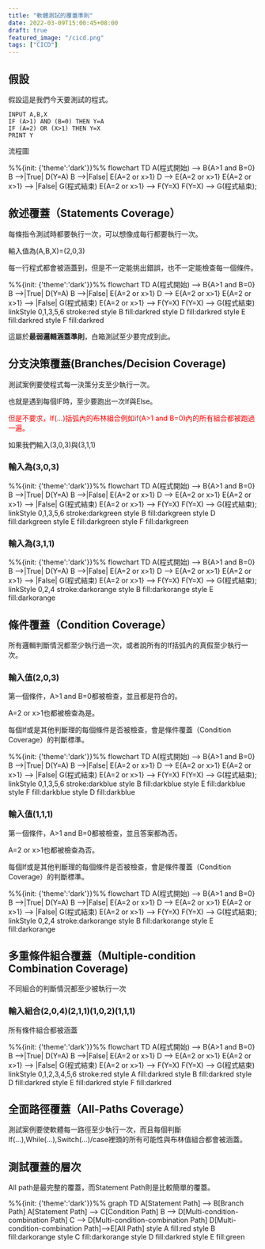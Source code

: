 ```yaml
---
title: "軟體測試的覆蓋準則"
date: 2022-03-09T15:00:45+08:00
draft: true
featured_image: "/cicd.png"
tags: ["CICD"]
---
```


## 假設

假設這是我們今天要測試的程式。

```none
INPUT A,B,X
IF (A>1) AND (B=0) THEN Y=A
IF (A=2) OR (X>1) THEN Y=X
PRINT Y
```

流程圖

<div class="mermaid">
%%{init: {'theme':'dark'}}%%
flowchart TD
    A(程式開始) --> B{A>1 and B=0}
    B -->|True| D(Y=A)
    B -->|False| E{A=2 or x>1}
    D --> E{A=2 or x>1}
    E{A=2 or x>1} --> |False| G(程式結束)
    E{A=2 or x>1} --> F(Y=X)
    F(Y=X) --> G(程式結束);
</div>

## 敘述覆蓋（Statements Coverage）

每條指令測試時都要執行一次，可以想像成每行都要執行一次。

輸入值為(A,B,X)=(2,0,3)

每一行程式都會被涵蓋到，但是不一定能挑出錯誤，也不一定能檢查每一個條件。

<div class="mermaid">
%%{init: {'theme':'dark'}}%%
flowchart TD
    A(程式開始) --> B{A>1 and B=0}
    B -->|True| D(Y=A)
    B -->|False| E{A=2 or x>1}
    D --> E{A=2 or x>1}
    E{A=2 or x>1} --> |False| G(程式結束)
    E{A=2 or x>1} --> F(Y=X)
    F(Y=X) --> G(程式結束)
    linkStyle 0,1,3,5,6  stroke:red
    style B  fill:darkred
    style D  fill:darkred
    style E  fill:darkred
    style F  fill:darkred
</div>

這屬於**最弱邏輯涵蓋準則**，白箱測試至少要完成到此。

## 分支決策覆蓋(Branches/Decision Coverage)

測試案例要使程式每一決策分支至少執行一次。

也就是遇到每個IF時，至少要跑出一次If與Else。

<span style="color:red"> 但是不要求，If(...)括弧內的布林組合例如if(A>1 and B=0)內的所有組合都被跑過一遍。</span>

如果我們輸入(3,0,3)與(3,1,1)

### 輸入為(3,0,3)
<div class="mermaid">
%%{init: {'theme':'dark'}}%%
flowchart TD
    A(程式開始) --> B{A>1 and B=0}
    B -->|True| D(Y=A)
    B -->|False| E{A=2 or x>1}
    D --> E{A=2 or x>1}
    E{A=2 or x>1} --> |False| G(程式結束)
    E{A=2 or x>1} --> F(Y=X)
    F(Y=X) --> G(程式結束);
    linkStyle 0,1,3,5,6  stroke:darkgreen
    style B  fill:darkgreen
    style D  fill:darkgreen
    style E  fill:darkgreen
    style F  fill:darkgreen
</div>

### 輸入為(3,1,1)

<div class="mermaid">
%%{init: {'theme':'dark'}}%%
flowchart TD
    A(程式開始) --> B{A>1 and B=0}
    B -->|True| D(Y=A)
    B -->|False| E{A=2 or x>1}
    D --> E{A=2 or x>1}
    E{A=2 or x>1} --> |False| G(程式結束)
    E{A=2 or x>1} --> F(Y=X)
    F(Y=X) --> G(程式結束);
    linkStyle 0,2,4  stroke:darkorange
    style B  fill:darkorange
    style E  fill:darkorange
</div>

## 條件覆蓋（Condition Coverage）

所有邏輯判斷情況都至少執行過一次，或者說所有的If括弧內的真假至少執行一次。


### 輸入值(2,0,3)

第一個條件，A>1 and B=0都被檢查，並且都是符合的。

A=2 or x>1也都被檢查為是。

每個If或是其他判斷理的每個條件是否被檢查，會是條件覆蓋（Condition Coverage）的判斷標準。

<div class="mermaid">
%%{init: {'theme':'dark'}}%%
flowchart TD
    A(程式開始) --> B{A>1 and B=0}
    B -->|True| D(Y=A)
    B -->|False| E{A=2 or x>1}
    D --> E{A=2 or x>1}
    E{A=2 or x>1} --> |False| G(程式結束)
    E{A=2 or x>1} --> F(Y=X)
    F(Y=X) --> G(程式結束);
    linkStyle 0,1,3,5,6  stroke:darkblue
    style B  fill:darkblue
    style E  fill:darkblue
    style F  fill:darkblue
    style D  fill:darkblue
</div>

### 輸入值(1,1,1)

第一個條件，A>1 and B=0都被檢查，並且答案都為否。

A=2 or x>1也都被檢查為否。

每個If或是其他判斷理的每個條件是否被檢查，會是條件覆蓋（Condition Coverage）的判斷標準。

<div class="mermaid">
%%{init: {'theme':'dark'}}%%
flowchart TD
    A(程式開始) --> B{A>1 and B=0}
    B -->|True| D(Y=A)
    B -->|False| E{A=2 or x>1}
    D --> E{A=2 or x>1}
    E{A=2 or x>1} --> |False| G(程式結束)
    E{A=2 or x>1} --> F(Y=X)
    F(Y=X) --> G(程式結束);
    linkStyle 0,2,4  stroke:darkorange
    style B  fill:darkorange
    style E  fill:darkorange
</div>

## 多重條件組合覆蓋（Multiple-condition Combination Coverage)

不同組合的判斷情況都至少被執行一次

### 輸入組合(2,0,4)(2,1,1)(1,0,2)(1,1,1)

所有條件組合都被涵蓋

<div class="mermaid">
%%{init: {'theme':'dark'}}%%
flowchart TD
    A(程式開始) --> B{A>1 and B=0}
    B -->|True| D(Y=A)
    B -->|False| E{A=2 or x>1}
    D --> E{A=2 or x>1}
    E{A=2 or x>1} --> |False| G(程式結束)
    E{A=2 or x>1} --> F(Y=X)
    F(Y=X) --> G(程式結束)
    linkStyle 0,1,2,3,4,5,6  stroke:red
    style A  fill:darkred
    style B  fill:darkred
    style D  fill:darkred
    style E  fill:darkred
    style F  fill:darkred
</div>

## 全面路徑覆蓋（All-Paths Coverage）

測試案例要使軟體每一路徑至少執行一次，而且每個判斷If(...),While(...),Switch(...)/case裡頭的所有可能性與布林值組合都會被涵蓋。

## 測試覆蓋的層次

All path是最完整的覆蓋，而Statement Path則是比較簡單的覆蓋。

<div class="mermaid">
%%{init: {'theme':'dark'}}%%
graph TD
    A[Statement Path] --> B[Branch Path]
    A[Statement Path] --> C[Condition Path]
    B --> D[Multi-condition-combination Path]
    C --> D[Multi-condition-combination Path]
    D[Multi-condition-combination Path]-->E[All Path]
    style A  fill:red
    style B  fill:darkorange
    style C  fill:darkorange
    style D  fill:darkred
    style E  fill:green
</div>

<script src="https://cdn.jsdelivr.net/npm/mermaid/dist/mermaid.min.js"></script>